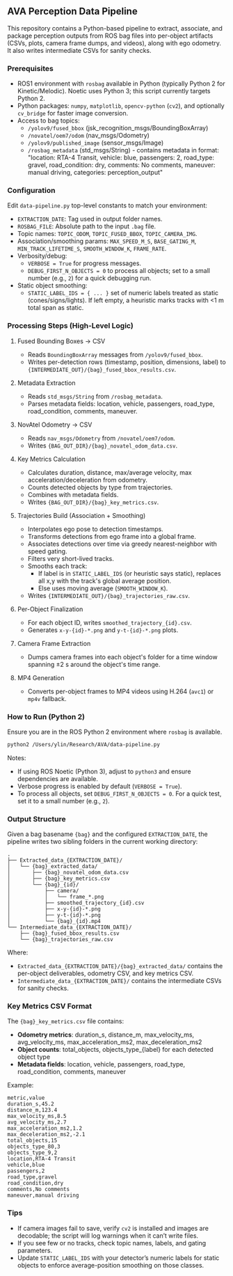 ## AVA Perception Data Pipeline

This repository contains a Python-based pipeline to extract, associate, and package perception outputs from ROS bag files into per-object artifacts (CSVs, plots, camera frame dumps, and videos), along with ego odometry. It also writes intermediate CSVs for sanity checks.

### Prerequisites
- ROS1 environment with `rosbag` available in Python (typically Python 2 for Kinetic/Melodic). Noetic uses Python 3; this script currently targets Python 2.
- Python packages: `numpy`, `matplotlib`, `opencv-python` (`cv2`), and optionally `cv_bridge` for faster image conversion.
- Access to bag topics:
  - `/yolov9/fused_bbox` (jsk_recognition_msgs/BoundingBoxArray)
  - `/novatel/oem7/odom` (nav_msgs/Odometry)
  - `/yolov9/published_image` (sensor_msgs/Image)
  - `/rosbag_metadata` (std_msgs/String) - contains metadata in format: "location: RTA-4 Transit, vehicle: blue, passengers: 2, road_type: gravel, road_condition: dry, comments: No comments, maneuver: manual driving, categories: perception_output"

### Configuration
Edit `data-pipeline.py` top-level constants to match your environment:
- `EXTRACTION_DATE`: Tag used in output folder names.
- `ROSBAG_FILE`: Absolute path to the input `.bag` file.
- Topic names: `TOPIC_ODOM`, `TOPIC_FUSED_BBOX`, `TOPIC_CAMERA_IMG`.
- Association/smoothing params: `MAX_SPEED_M_S`, `BASE_GATING_M`, `MIN_TRACK_LIFETIME_S`, `SMOOTH_WINDOW_K`, `FRAME_RATE`.
- Verbosity/debug:
  - `VERBOSE = True` for progress messages.
  - `DEBUG_FIRST_N_OBJECTS = 0` to process all objects; set to a small number (e.g., `2`) for a quick debugging run.
- Static object smoothing:
  - `STATIC_LABEL_IDS = { ... }` set of numeric labels treated as static (cones/signs/lights). If left empty, a heuristic marks tracks with <1 m total span as static.

### Processing Steps (High-Level Logic)
1) Fused Bounding Boxes → CSV
   - Reads `BoundingBoxArray` messages from `/yolov9/fused_bbox`.
   - Writes per-detection rows (timestamp, position, dimensions, label) to `{INTERMEDIATE_OUT}/{bag}_fused_bbox_results.csv`.

2) Metadata Extraction
   - Reads `std_msgs/String` from `/rosbag_metadata`.
   - Parses metadata fields: location, vehicle, passengers, road_type, road_condition, comments, maneuver.

3) NovAtel Odometry → CSV
   - Reads `nav_msgs/Odometry` from `/novatel/oem7/odom`.
   - Writes `{BAG_OUT_DIR}/{bag}_novatel_odom_data.csv`.

4) Key Metrics Calculation
   - Calculates duration, distance, max/average velocity, max acceleration/deceleration from odometry.
   - Counts detected objects by type from trajectories.
   - Combines with metadata fields.
   - Writes `{BAG_OUT_DIR}/{bag}_key_metrics.csv`.

5) Trajectories Build (Association + Smoothing)
   - Interpolates ego pose to detection timestamps.
   - Transforms detections from ego frame into a global frame.
   - Associates detections over time via greedy nearest-neighbor with speed gating.
   - Filters very short-lived tracks.
   - Smooths each track:
     - If label is in `STATIC_LABEL_IDS` (or heuristic says static), replaces all x,y with the track's global average position.
     - Else uses moving average (`SMOOTH_WINDOW_K`).
   - Writes `{INTERMEDIATE_OUT}/{bag}_trajectories_raw.csv`.

6) Per-Object Finalization
   - For each object ID, writes `smoothed_trajectory_{id}.csv`.
   - Generates `x-y-{id}-*.png` and `y-t-{id}-*.png` plots.

7) Camera Frame Extraction
   - Dumps camera frames into each object's folder for a time window spanning ±2 s around the object's time range.

8) MP4 Generation
   - Converts per-object frames to MP4 videos using H.264 (`avc1`) or `mp4v` fallback.

### How to Run (Python 2)
Ensure you are in the ROS Python 2 environment where `rosbag` is available.

```bash
python2 /Users/ylin/Research/AVA/data-pipeline.py
```

Notes:
- If using ROS Noetic (Python 3), adjust to `python3` and ensure dependencies are available.
- Verbose progress is enabled by default (`VERBOSE = True`).
- To process all objects, set `DEBUG_FIRST_N_OBJECTS = 0`. For a quick test, set it to a small number (e.g., `2`).

### Output Structure

Given a bag basename `{bag}` and the configured `EXTRACTION_DATE`, the pipeline writes two sibling folders in the current working directory:

```text
.
├── Extracted_data_{EXTRACTION_DATE}/
│   └── {bag}_extracted_data/
│       ├── {bag}_novatel_odom_data.csv
│       ├── {bag}_key_metrics.csv
│       └── {bag}_{id}/
│           ├── camera/
│           │   └── frame_*.png
│           ├── smoothed_trajectory_{id}.csv
│           ├── x-y-{id}-*.png
│           ├── y-t-{id}-*.png
│           └── {bag}_{id}.mp4
└── Intermediate_data_{EXTRACTION_DATE}/
    ├── {bag}_fused_bbox_results.csv
    └── {bag}_trajectories_raw.csv
```

Where:
- `Extracted_data_{EXTRACTION_DATE}/{bag}_extracted_data/` contains the per-object deliverables, odometry CSV, and key metrics CSV.
- `Intermediate_data_{EXTRACTION_DATE}/` contains the intermediate CSVs for sanity checks.

### Key Metrics CSV Format
The `{bag}_key_metrics.csv` file contains:
- **Odometry metrics**: duration_s, distance_m, max_velocity_ms, avg_velocity_ms, max_acceleration_ms2, max_deceleration_ms2
- **Object counts**: total_objects, objects_type_{label} for each detected object type
- **Metadata fields**: location, vehicle, passengers, road_type, road_condition, comments, maneuver

Example:
```csv
metric,value
duration_s,45.2
distance_m,123.4
max_velocity_ms,8.5
avg_velocity_ms,2.7
max_acceleration_ms2,1.2
max_deceleration_ms2,-2.1
total_objects,15
objects_type_80,3
objects_type_9,2
location,RTA-4 Transit
vehicle,blue
passengers,2
road_type,gravel
road_condition,dry
comments,No comments
maneuver,manual driving
```

### Tips
- If camera images fail to save, verify `cv2` is installed and images are decodable; the script will log warnings when it can’t write files.
- If you see few or no tracks, check topic names, labels, and gating parameters.
- Update `STATIC_LABEL_IDS` with your detector’s numeric labels for static objects to enforce average-position smoothing on those classes.


